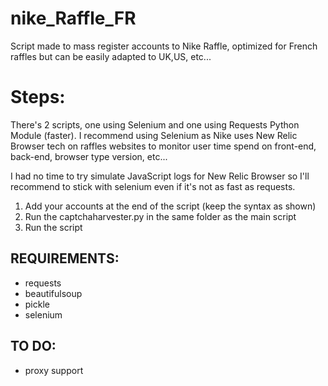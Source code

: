 # nike_Raffle_FR
Script made to mass register accounts to Nike Raffle, optimized for French raffles but can be easily adapted to UK,US, etc...

# Steps:

There's 2 scripts, one using Selenium and one using Requests Python Module (faster).
I recommend using Selenium as Nike uses New Relic Browser tech on raffles websites to monitor user time spend on front-end, back-end, browser type version, etc...

I had no time to try simulate JavaScript logs for New Relic Browser so I'll recommend to stick with selenium even if it's not as fast as requests. 

1. Add your accounts at the end of the script (keep the syntax as shown)
2. Run the captchaharvester.py in the same folder as the main script
3. Run the script

## REQUIREMENTS:
- requests
- beautifulsoup
- pickle
- selenium

## TO DO:
- proxy support
